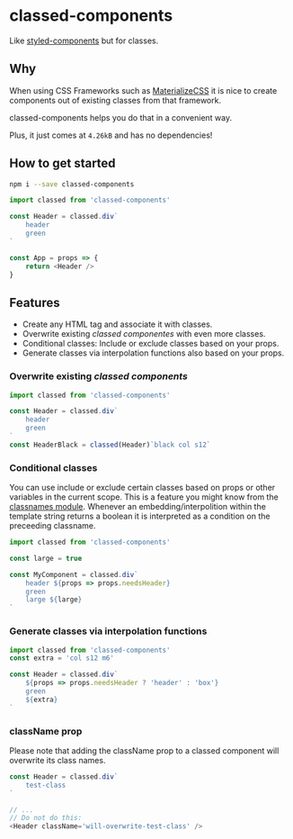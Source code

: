 # classed-components
Like [styled-components](https://github.com/styled-components/styled-components) but for classes. 

## Why
When using CSS Frameworks such as [MaterializeCSS](http://materializecss.com/) it is nice to create components out of existing classes from that framework.

classed-components helps you do that in a convenient way.

Plus, it just comes at `4.26kB` and has no dependencies!


## How to get started
```bash
npm i --save classed-components
```

```javascript
import classed from 'classed-components'

const Header = classed.div`
    header 
    green
`

const App = props => {
    return <Header />
}
```

## Features
- Create any HTML tag and associate it with classes.
- Overwrite existing *classed componentes* with even more classes.
- Conditional classes: Include or exclude classes based on your props.
- Generate classes via interpolation functions also based on your props.

### Overwrite existing *classed components*
```javascript
import classed from 'classed-components'

const Header = classed.div`
    header 
    green
`
const HeaderBlack = classed(Header)`black col s12`
```

### Conditional classes
You can use include or exclude certain classes based on props or other variables in the current scope. This is a feature you might know from the [classnames module](https://github.com/JedWatson/classnames).
Whenever an embedding/interpolition within the template string returns a boolean it is interpreted as a condition on the preceeding classname. 

```javascript
import classed from 'classed-components'

const large = true

const MyComponent = classed.div`
    header ${props => props.needsHeader} 
    green
    large ${large}
`
```

### Generate classes via interpolation functions
```javascript
import classed from 'classed-components'
const extra = 'col s12 m6'

const Header = classed.div`
    ${props => props.needsHeader ? 'header' : 'box'} 
    green
    ${extra}
`
```

### className prop
Please note that adding the className prop to a classed component will overwrite its class names.

```javascript
const Header = classed.div`
    test-class
`

// ...
// Do not do this:
<Header className='will-overwrite-test-class' /> 
```






